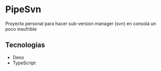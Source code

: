 # PipeSvn
Proyecto personal para hacer sub-version manager (svn) en consola un poco insufrible

## Tecnologías
- Deno
- TypeScript
